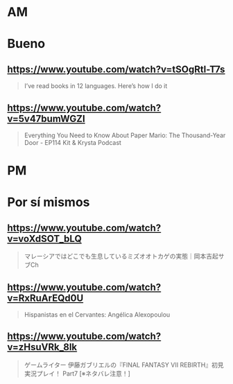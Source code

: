 # AM
# Bueno

## https://www.youtube.com/watch?v=tSOgRtl-T7s
> I’ve read books in 12 languages. Here’s how I do it 

## https://www.youtube.com/watch?v=5v47bumWGZI

> Everything You Need to Know About Paper Mario: The Thousand-Year Door - EP114 Kit & Krysta Podcast 

# PM
# Por sí mismos

## https://www.youtube.com/watch?v=voXdSOT_bLQ

> マレーシアではどこでも生息しているミズオオトカゲの実態｜岡本吉起サブCh

## https://www.youtube.com/watch?v=RxRuArEQd0U 

> Hispanistas en el Cervantes: Angélica Alexopoulou

## https://www.youtube.com/watch?v=zHsuVRk_8lk

> ゲームライター 伊藤ガブリエルの『FINAL FANTASY VII REBIRTH』初見実況プレイ！ Part7 [※ネタバレ注意！] 
